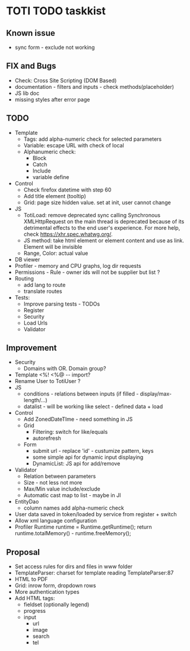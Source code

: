 # TOTI TODO taskkist

## Known issue

* sync form - exclude not working

## FIX and Bugs

* Check: Cross Site Scripting (DOM Based)
* documentation - filters and inputs - check methods(placeholder)
* JS lib doc
* missing styles after error page

## TODO

* Template
	* Tags: add alpha-numeric check for selected parameters
	* Variable: escape URL with check of local
	* Alphanumeric check:
		* Block
		* Catch
		* Include
		* variable define
* Control
	* Check firefox datetime with step 60
	* Add title element (tooltip)
	* Grid: page size hidden value. set at init, user cannot change
* JS
	* TotiLoad: remove deprecated sync calling Synchronous XMLHttpRequest on the main thread is deprecated because of its detrimental effects to the end user's experience. For more help, check https://xhr.spec.whatwg.org/.
	* JS method: take html element or element content and use as link. Element will be invisible
	* Range, Color: actual value
* DB viewer
* Profiler - memory and CPU graphs, log dir requests
* Permissions - Rule - owner ids will not be supplier but list ?
* Routing
	* add lang to route
	* translate routes
* Tests:
	* Improve parsing tests - TODOs
	* Register
	* Security
	* Load Urls
	* Validator

## Improvement

* Security
	* Domains with OR. Domain group?
* Template <%!  <%@  -- import?
* Rename User to TotiUser ?
* JS
	* conditions - relations between inputs (if filled - display/max-length/...)
	* datalist - will be working like select - defined data + load
* Control
	* Add ZonedDateTIme - need something in JS
	* Grid
		* Filtering: switch for like/equals
		* autorefresh
	* Form
		* submit url - replace 'id' - custumize pattern, keys
		* some simple api for dynamic input displaying
		* DynamicList: JS api for add/remove
* Validator
	* Relation between parameters
	* Size - not less not more
	* Max/Min value include/exclude
	* Automatic cast map to list - maybe in JI
* EntityDao
	* column names add alpha-numeric check
* User data saved in token/loaded by service from register + switch
* Allow xml language configuration
* Profiler
		Runtime runtime = Runtime.getRuntime();
		return runtime.totalMemory() - runtime.freeMemory();

## Proposal

* Set access rules for dirs and files in www folder
* TemplateParser: charset for template reading TemplateParser:87
* HTML to PDF
* Grid: inrow form, dropdown rows
* More authentication types
* Add HTML tags:
	* fieldset (optionally legend)
	* progress
	* input
		* url
		* image
		* search
		* tel
